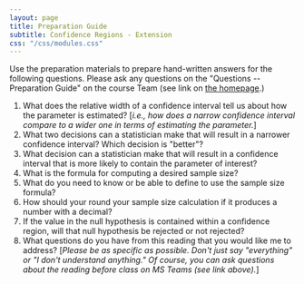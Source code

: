 ```yaml
---
layout: page
title: Preparation Guide
subtitle: Confidence Regions - Extension
css: "/css/modules.css"
---
```


<div class="alert alert-warning">
Use the preparation materials to prepare hand-written answers for the following questions. Please ask any questions on the "Questions -- Preparation Guide" on the course Team (see link on <a href="../../">the homepage</a>.)
</div>

1. What does the relative width of a confidence interval tell us about how the parameter is estimated? [*i.e., how does a narrow confidence interval compare to a wider one in terms of estimating the parameter.*]
1. What two decisions can a statistician make that will result in a narrower confidence interval? Which decision is "better"?
1. What decision can a statistician make that will result in a confidence interval that is more likely to contain the parameter of interest?
1. What is the formula for computing a desired sample size?
1. What do you need to know or be able to define to use the sample size formula?
1. How should your round your sample size calculation if it produces a number with a decimal?
1. If the value in the null hypothesis is contained within a confidence region, will that null hypothesis be rejected or not rejected?
1. What questions do you have from this reading that you would like me to address? [*Please be as specific as possible. Don't just say "everything" or "I don't understand anything." Of course, you can ask questions about the reading before class on MS Teams (see link above).*]
